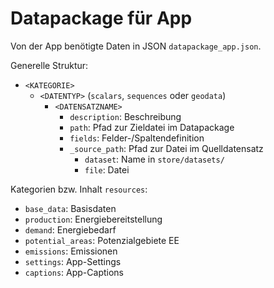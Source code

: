 # Datapackage für App

Von der App benötigte Daten in JSON `datapackage_app.json`.

Generelle Struktur:

- `<KATEGORIE>`
  - `<DATENTYP>` (`scalars`, `sequences` oder `geodata`)
    - `<DATENSATZNAME>`
      - `description`: Beschreibung
      - `path`: Pfad zur Zieldatei im Datapackage
      - `fields`: Felder-/Spaltendefinition
      - `_source_path`: Pfad zur Datei im Quelldatensatz
        - `dataset`: Name in `store/datasets/`
        - `file`: Datei

Kategorien bzw. Inhalt `resources`:

- `base_data`: Basisdaten
- `production`: Energiebereitstellung
- `demand`: Energiebedarf
- `potential_areas`: Potenzialgebiete EE
- `emissions`: Emissionen
- `settings`: App-Settings
- `captions`: App-Captions
